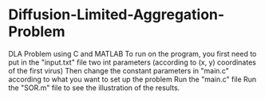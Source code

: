 # Diffusion-Limited-Aggregation-Problem
DLA Problem using C and MATLAB
To run on the program, you first need to put in the "input.txt" file two int parameters (according to (x, y) coordinates of the first virus)
Then change the constant parameters in "main.c" according to what you want to set up the problem
Run the "main.c" file 
Run the "SOR.m" file to see the illustration of the results. 

